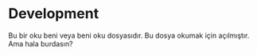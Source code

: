 <h1>Development</h1>
Bu bir oku beni veya beni oku dosyasıdır.
Bu dosya okumak için açılmıştır.
Ama hala burdasın?
